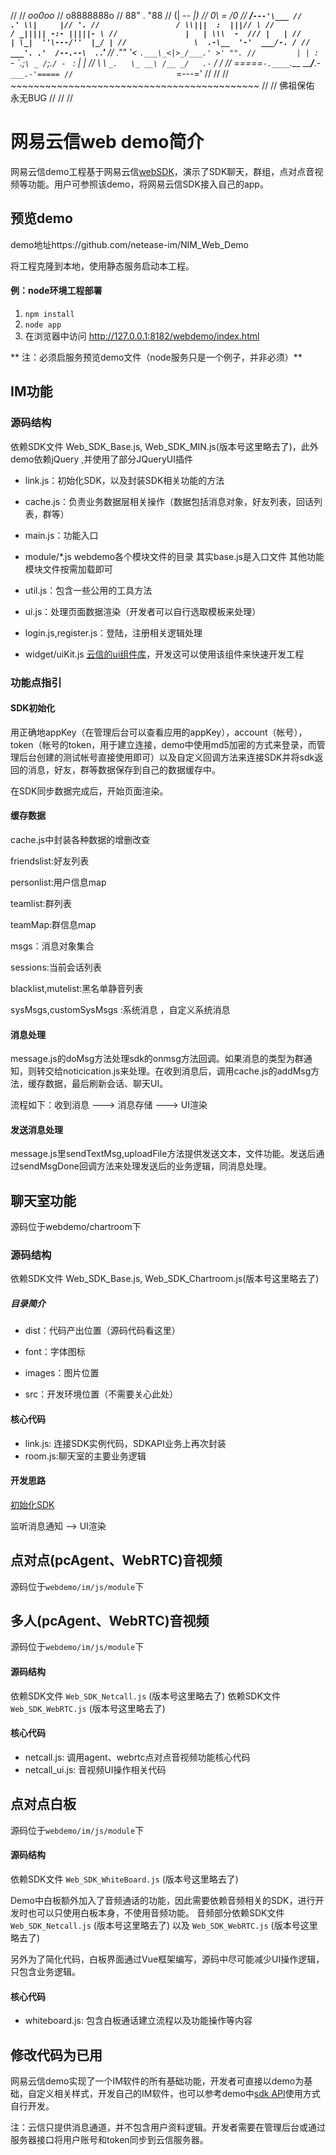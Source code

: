 //
//                       _oo0oo_
//                      o8888888o
//                      88" . "88
//                      (| -_- |)
//                      0\  =  /0
//                    ___/`---'\___
//                  .' \\|     |// '.
//                 / \\|||  :  |||// \
//                / _||||| -:- |||||- \
//               |   | \\\  -  /// |   |
//               | \_|  ''\---/''  |_/ |
//               \  .-\__  '-'  ___/-. /
//             ___'. .'  /--.--\  `. .'___
//          ."" '<  `.___\_<|>_/___.' >' "".
//         | | :  `- \`.;`\ _ /`;.`/ - ` : | |
//         \  \ `_.   \_ __\ /__ _/   .-` /  /
//     =====`-.____`.___ \_____/___.-`___.-'=====
//                       `=---='
//
//
//     ~~~~~~~~~~~~~~~~~~~~~~~~~~~~~~~~~~~~~~~~~~~
//
//               佛祖保佑         永无BUG
//
//
//


# 网易云信web demo简介
网易云信demo工程基于网易云信[webSDK](/docs/product/IM即时通讯/SDK开发集成/Web开发集成/概要介绍)，演示了SDK聊天，群组，点对点音视频等功能。用户可参照该demo，将网易云信SDK接入自己的app。

## 预览demo
demo地址https://github.com/netease-im/NIM_Web_Demo

将工程克隆到本地，使用静态服务启动本工程。

#### 例：node环境工程部署
1. `npm install` 
2. `node app`
3. 在浏览器中访问 http://127.0.0.1:8182/webdemo/index.html

** 注：必须启服务预览demo文件（node服务只是一个例子，并非必须）**

## IM功能

### 源码结构

依赖SDK文件 Web_SDK_Base.js, Web_SDK_MIN.js(版本号这里略去了)，此外demo依赖jQuery ,并使用了部分JQueryUI插件
* link.js：初始化SDK，以及封装SDK相关功能的方法

* cache.js：负责业务数据层相关操作（数据包括消息对象，好友列表，回话列表，群等）

* main.js：功能入口
* module/*.js  webdemo各个模块文件的目录 其实base.js是入口文件  其他功能模块文件按需加载即可

* util.js：包含一些公用的工具方法

* ui.js：处理页面数据渲染（开发者可以自行选取模板来处理）

* login.js,register.js：登陆，注册相关逻辑处理

* widget/uiKit.js [云信的ui组件库](https://github.com/netease-im/NIM_Web_UIKit)，开发这可以使用该组件来快速开发工程

### 功能点指引
#### SDK初始化
用正确地appKey（在管理后台可以查看应用的appKey），account（帐号），token（帐号的token，用于建立连接，demo中使用md5加密的方式来登录，而管理后台创建的测试帐号直接使用即可）以及自定义回调方法来连接SDK并将sdk返回的消息，好友，群等数据保存到自己的数据缓存中。

在SDK同步数据完成后，开始页面渲染。

#### 缓存数据

cache.js中封装各种数据的增删改查

friendslist:好友列表

personlist:用户信息map

teamlist:群列表

teamMap:群信息map

msgs：消息对象集合

sessions:当前会话列表

blacklist,mutelist:黑名单静音列表

sysMsgs,customSysMsgs :系统消息 ，自定义系统消息




#### 消息处理
message.js的doMsg方法处理sdk的onmsg方法回调。如果消息的类型为群通知，则转交给noticication.js来处理。在收到消息后，调用cache.js的addMsg方法，缓存数据，最后刷新会话、聊天UI。

流程如下：收到消息 ---> 消息存储 ---> UI渲染

#### 发送消息处理
message.js里sendTextMsg,uploadFile方法提供发送文本，文件功能。发送后通过sendMsgDone回调方法来处理发送后的业务逻辑，同消息处理。

## 聊天室功能

源码位于webdemo/chartroom下

### 源码结构

依赖SDK文件 Web_SDK_Base.js, Web_SDK_Chartroom.js(版本号这里略去了)

##### 目录简介
* dist：代码产出位置（源码代码看这里）

* font：字体图标

* images：图片位置

* src：开发环境位置（不需要关心此处）

#### 核心代码
* link.js: 连接SDK实例代码，SDKAPI业务上再次封装
* room.js:聊天室的主要业务逻辑

#### 开发思路

[初始化SDK](/docs/product/IM即时通讯/SDK开发集成/Web开发集成/初始化)

监听消息通知  —> UI渲染

## 点对点(pcAgent、WebRTC)音视频

源码位于`webdemo/im/js/module`下

## 多人(pcAgent、WebRTC)音视频

源码位于`webdemo/im/js/module`下

#### 源码结构

依赖SDK文件 `Web_SDK_Netcall.js` (版本号这里略去了)
依赖SDK文件 `Web_SDK_WebRTC.js` (版本号这里略去了)

#### 核心代码
* netcall.js: 调用agent、webrtc点对点音视频功能核心代码
* netcall_ui.js: 音视频UI操作相关代码

## 点对点白板

源码位于`webdemo/im/js/module`下

#### 源码结构

依赖SDK文件 `Web_SDK_WhiteBoard.js` (版本号这里略去了)

Demo中白板额外加入了音频通话的功能，因此需要依赖音频相关的SDK，进行开发时也可以只使用白板本身，不使用音频功能。
音频部分依赖SDK文件 `Web_SDK_Netcall.js` (版本号这里略去了)
以及 `Web_SDK_WebRTC.js` (版本号这里略去了)

另外为了简化代码，白板界面通过Vue框架编写，源码中尽可能减少UI操作逻辑，只包含业务逻辑。

#### 核心代码
* whiteboard.js: 包含白板通话建立流程以及功能操作等内容

## 修改代码为已用

网易云信demo实现了一个IM软件的所有基础功能，开发者可直接以demo为基础，自定义相关样式，开发自己的IM软件，也可以参考demo中[sdk API](http://dev.netease.im/docs/interface/即时通讯Web端/NIMSDK-Web/)使用方式自行开发。

注：云信只提供消息通道，并不包含用户资料逻辑。开发者需要在管理后台或通过服务器接口将用户账号和token同步到云信服务器。
